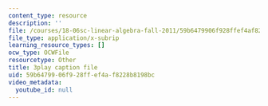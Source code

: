 ```yaml
---
content_type: resource
description: ''
file: /courses/18-06sc-linear-algebra-fall-2011/59b6479906f928ffef4af8228b8198bc_FX4C-JpTFgY.srt
file_type: application/x-subrip
learning_resource_types: []
ocw_type: OCWFile
resourcetype: Other
title: 3play caption file
uid: 59b64799-06f9-28ff-ef4a-f8228b8198bc
video_metadata:
  youtube_id: null
---
```

